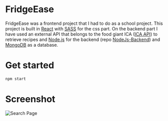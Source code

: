 # FridgeEase

FridgeEase was a frontend project that I had to do as a school project.
This project is built in [React](https://github.com/facebook/react) with [SASS](https://github.com/sass/sass) for the css part. On the backend part I have used an external API that belongs to the food giant ICA ([ICA API](https://github.com/svendahlstrand/ica-api)) to retrieve recipes and [Node.js](https://github.com/nodejs/node) for the backend (repo [NodeJs-Backend](https://github.com/Nabizadehse/NodeJs-Backend)) and [MongoDB](https://github.com/mongodb/mongo) as a database.

# Get started

```bash
npm start
```

# Screenshot

![Search Page](https://user-images.githubusercontent.com/46032124/203633418-0ba4e073-7370-46ae-910e-6791926682db.png)
